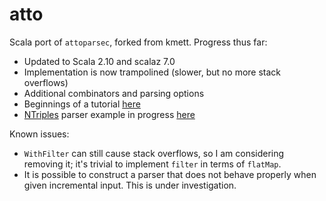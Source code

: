 atto
====

Scala port of `attoparsec`, forked from kmett. Progress thus far:

   * Updated to Scala 2.10 and scalaz 7.0
   * Implementation is now trampolined (slower, but no more stack overflows)
   * Additional combinators and parsing options
   * Beginnings of a tutorial [here](src/test/scala/atto/Example.scala)
   * [NTriples](http://www.w3.org/TR/rdf-testcases/#ntriples) parser example in progress [here](src/test/scala/atto/NTriples.scala)

Known issues:

   * `WithFilter` can still cause stack overflows, so I am considering removing it; it's trivial to implement `filter` in terms of `flatMap`.
   * It is possible to construct a parser that does not behave properly when given incremental input. This is under investigation.

   